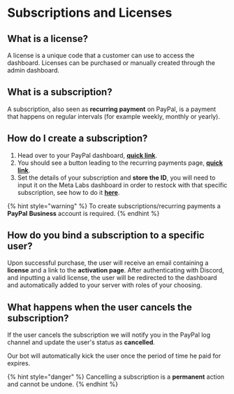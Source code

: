 # Subscriptions and Licenses

## What is a license?

A license is a unique code that a customer can use to access the dashboard. Licenses can be purchased or manually created through the admin dashboard.

## What is a subscription?

A subscription, also seen as **recurring payment** on PayPal, is a payment that happens on regular intervals \(for example weekly, monthly or yearly\).

## How do I create a subscription?

1. Head over to your PayPal dashboard, [**quick link**](https://www.paypal.com/mep/dashboard).
2. You should see a button leading to the recurring payments page, [**quick link**](https://www.paypal.com/it/cgi-bin/webscr?cmd=_button-designer&factory_type=subscribe).
3. Set the details of your subscription and **store the ID**, you will need to input it on the Meta Labs dashboard in order to restock with that specific subscription, see how to do it [**here**](https://docs.metalabs.io/coming-soon).

{% hint style="warning" %}
To create subscriptions/recurring payments a **PayPal** **Business** account is required.
{% endhint %}

## How do you bind a subscription to a specific user?

Upon successful purchase, the user will receive an email containing a **license** and a link to the **activation page**. After authenticating with Discord, and inputting a valid license, the user will be redirected to the dashboard and automatically added to your server with roles of your choosing.

## What happens when the user cancels the subscription?

If the user cancels the subscription we will notify you in the PayPal log channel and update the user's status as **cancelled**. 

Our bot will automatically kick the user once the period of time he paid for expires.

{% hint style="danger" %}
Cancelling a subscription is a **permanent** action and cannot be undone.
{% endhint %}

## 

